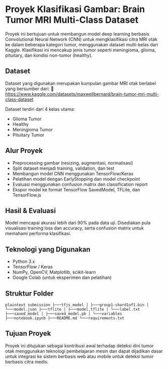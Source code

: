 #  Proyek Klasifikasi Gambar: Brain Tumor MRI Multi-Class Dataset
Proyek ini bertujuan untuk membangun model deep learning berbasis Convolutional Neural Network (CNN) untuk mengklasifikasi citra MRI otak ke dalam beberapa kategori tumor, menggunakan dataset multi-kelas dari Kaggle. Klasifikasi ini mencakup jenis tumor seperti meningioma, glioma, pituitary, dan kondisi non-tumor (healthy).

## Dataset
Dataset yang digunakan merupakan kumpulan gambar MRI otak berlabel yang bersumber dari:
📁 https://www.kaggle.com/datasets/maxwellbernard/brain-tumor-mri-multi-class-dataset

Dataset terdiri dari 4 kelas utama:
- Glioma Tumor
- Healthy
- Meningioma Tumor
- Pituitary Tumor

## Alur Proyek
- Preprocessing gambar (resizing, augmentasi, normalisasi)
- Split dataset menjadi training, validation, dan test
- Membangun model CNN menggunakan TensorFlow/Keras
- Pelatihan model dengan EarlyStopping dan model checkpoint
- Evaluasi menggunakan confusion matrix dan classification report
- Ekspor model ke format TensorFlow SavedModel, TFLite, dan TensorFlow.js

## Hasil & Evaluasi
Model mencapai akurasi lebih dari 90% pada data uji. Disediakan pula visualisasi training loss dan accuracy, serta confusion matrix untuk memahami performa klasifikasi.

## Teknologi yang Digunakan
- Python 3.x
- TensorFlow / Keras
- NumPy, OpenCV, Matplotlib, scikit-learn
- Google Colab (untuk eksperimen dan pelatihan)

## Struktur Folder
```plaintext submission ├───tfjs_model │ ├───group1-shard1of1.bin │ └───model.json ├───tflite │ ├───model.tflite │ └───label.txt ├───saved_model │ ├───saved_model.pb │ └───variables ├───notebook.ipynb ├───README.md └───requirements.txt ```

## Tujuan Proyek
Proyek ini ditujukan sebagai kontribusi awal terhadap deteksi dini tumor otak menggunakan teknologi pembelajaran mesin dan dapat dijadikan dasar untuk integrasi ke sistem berbasis web atau mobile untuk deteksi tumor berbasis citra medis.
